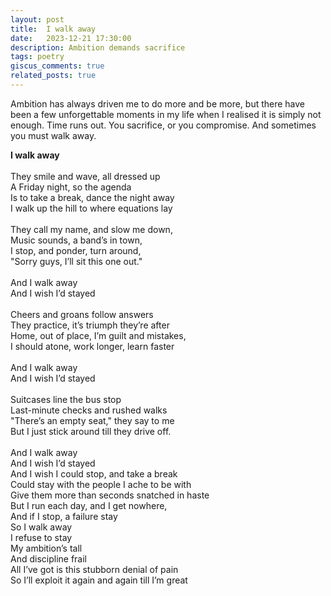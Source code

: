 ```yaml
---
layout: post
title:  I walk away
date:   2023-12-21 17:30:00
description: Ambition demands sacrifice
tags: poetry
giscus_comments: true
related_posts: true
---
```

Ambition has always driven me to do more and be more, but there have been a few unforgettable moments in my life when I realised it is simply not enough. Time runs out. You sacrifice, or you compromise. And sometimes you must walk away.

<div class="poem">
<b>I walk away</b><br><br>They smile and wave, all dressed up<br>A Friday night, so the agenda<br>Is to take a break, dance the night away<br>I walk up the hill to where equations lay<br><br>They call my name, and slow me down,<br>Music sounds, a band’s in town,<br>I stop, and ponder, turn around,<br>"Sorry guys, I’ll sit this one out."<br><br>And I walk away<br>And I wish I’d stayed<br><br>Cheers and groans follow answers<br>They practice, it’s triumph they’re after<br>Home, out of place, I’m guilt and mistakes,<br>I should atone, work longer, learn faster<br><br>And I walk away<br>And I wish I’d stayed<br><br>Suitcases line the bus stop<br>Last-minute checks and rushed walks<br>"There’s an empty seat," they say to me<br>But I just stick around till they drive off.<br><br>And I walk away<br>And I wish I’d stayed<br>And I wish I could stop, and take a break<br>Could stay with the people I ache to be with<br>Give them more than seconds snatched in haste<br>But I run each day, and I get nowhere,<br>And if I stop, a failure stay<br>So I walk away<br>I refuse to stay<br>My ambition’s tall<br>And discipline frail<br>All I’ve got is this stubborn denial of pain<br>So I’ll exploit it again and again till I’m great</div>
